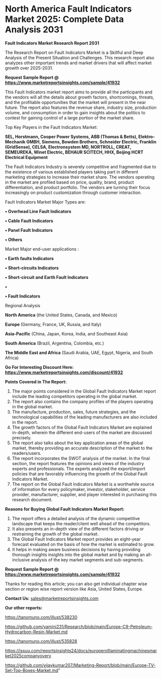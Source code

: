 # North America Fault Indicators Market 2025: Complete Data Analysis 2031

<strong>Fault Indicators Market Research Report 2031</strong>

The Research Report on Fault Indicators Market is a Skillful and Deep Analysis of the Present Situation and Challenges. This research report also analyzes other important trends and market drivers that will affect market growth over 2025-2031.

<strong>Request Sample Report @ <a href=https://www.marketreportsinsights.com/sample/41932>https://www.marketreportsinsights.com/sample/41932</a></strong>

This Fault Indicators market report aims to provide all the participants and the vendors will all the details about growth factors, shortcomings, threats, and the profitable opportunities that the market will present in the near future. The report also features the revenue share, industry size, production volume, and consumption in order to gain insights about the politics to contest for gaining control of a large portion of the market share.

Top Key Players in the Fault Indicators Market:

<strong>SEL, Horstmann, Cooper Power Systems, ABB (Thomas & Betts), Elektro-Mechanik GMBH, Siemens, Bowden Brothers, Schneider Electric, Franklin (GridSense), CELSA, Electronsystem MD, NORTROLL, CREAT, SEMEUREKA, Winet Electric, BEHAUR SCITECH, HHX, Beijing HCRT Electrical Equipment</strong>

The Fault Indicators Industry is severely competitive and fragmented due to the existence of various established players taking part in different marketing strategies to increase their market share. The vendors operating in the market are profiled based on price, quality, brand, product differentiation, and product portfolio. The vendors are turning their focus increasingly on product customization through customer interaction.

Fault Indicators Market Major Types are:

<strong>•  Overhead Line Fault Indicators

•  Cable Fault Indicators

•  Panel Fault Indicators

•  Others</strong>

Market Major end-user applications :

<strong>•  Earth faults Indicators

•  Short-circuits Indicators

•  Short-circuit and Earth Fault Indicators

•  

•  Fault Indicators</strong>

Regional Analysis

</u><strong><b>North America</b></strong> (the United States, Canada, and Mexico)

<strong><b>Europe </b></strong>(Germany, France, UK, Russia, and Italy)

<strong><b>Asia-Pacific</b></strong> (China, Japan, Korea, India, and Southeast Asia)

<strong><b>South America</b></strong> (Brazil, Argentina, Colombia, etc.)

<strong><b>The Middle East and Africa</b></strong> (Saudi Arabia, UAE, Egypt, Nigeria, and South Africa)

<strong>Go For Interesting Discount Here: <a href=https://www.marketreportsinsights.com/discount/41932>https://www.marketreportsinsights.com/discount/41932</a></strong>

<strong>Points Covered in The Report:</strong>
<ol>
  <li>The major points considered in the Global Fault Indicators Market report include the leading competitors operating in the global market.</li>
  <li>The report also contains the company profiles of the players operating in the global market.</li>
  <li>The manufacture, production, sales, future strategies, and the technological capabilities of the leading manufacturers are also included in the report.</li>
  <li>The growth factors of the Global Fault Indicators Market are explained in-depth, wherein the different end-users of the market are discussed precisely.</li>
  <li>The report also talks about the key application areas of the global market, thereby providing an accurate description of the market to the readers/users.</li>
  <li>The report incorporates the SWOT analysis of the market. In the final section, the report features the opinions and views of the industry experts and professionals. The experts analyzed the export/import policies that are favorably influencing the growth of the Global Fault Indicators Market.</li>
  <li>The report on the Global Fault Indicators Market is a worthwhile source of information for every policymaker, investor, stakeholder, service provider, manufacturer, supplier, and player interested in purchasing this research document.</li>
</ol>
<strong>Reasons for Buying Global Fault Indicators Market Report:</strong>

<ol>
  <li>The report offers a detailed analysis of the dynamic competitive landscape that keeps the reader/client well ahead of the competitors.</li>
  <li>It also presents an in-depth view of the different factors driving or restraining the growth of the global market.</li>
  <li>The Global Fault Indicators Market report provides an eight-year forecast evaluated on the basis of how the market is estimated to grow.</li>
  <li>It helps in making aware business decisions by having providing thorough insights insights into the global market and by making an all-inclusive analysis of the key market segments and sub-segments.</li>
</ol>
<strong>Request Sample Report @ <a href=https://www.marketreportsinsights.com/sample/41932>https://www.marketreportsinsights.com/sample/41932</a></strong>


Thanks for reading this article; you can also get individual chapter wise section or region wise report version like Asia, United States, Europe.

<strong>Contact Us:</strong>
sales@marketreportsinsights.com

<strong>Our other reports:</strong>

<a href=https://tanomuno.com/illust/538230>https://tanomuno.com/illust/538230</a>

<a href=https://github.com/yamini231/Research/blob/main/Europe-C9-Petroleum-Hydrocarbon-Resin-Market.md>https://github.com/yamini231/Research/blob/main/Europe-C9-Petroleum-Hydrocarbon-Resin-Market.md</a>

<a href=https://tanomuno.com/illust/535828>https://tanomuno.com/illust/535828</a>

<a href=https://issuu.com/reportsinsights24/docs/europerolllaminatingmachinesmarket2025companyoverv>https://issuu.com/reportsinsights24/docs/europerolllaminatingmachinesmarket2025companyoverv</a>

<a href=https://github.com/vijaykumar207/Marketing-Report/blob/main/Europe-TV-Set-Top-Boxes-Market.md>https://github.com/vijaykumar207/Marketing-Report/blob/main/Europe-TV-Set-Top-Boxes-Market.md</a>"
